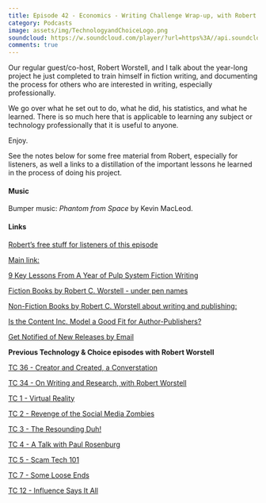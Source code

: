 ```yaml
---
title: Episode 42 - Economics - Writing Challenge Wrap-up, with Robert Worstell
category: Podcasts
image: assets/img/TechnologyandChoiceLogo.png
soundcloud: https://w.soundcloud.com/player/?url=https%3A//api.soundcloud.com/tracks/552921636
comments: true
---
```

Our regular guest/co-host, Robert Worstell, and I talk about the year-long project he just completed to train himself in fiction writing, and documenting the process for others who are interested in writing, especially professionally. 

We go over what he set out to do, what he did, his statistics, and what he learned. There is so much here that is applicable to learning any subject or technology professionally that it is useful to anyone.

Enjoy. 

See the notes below for some free material from Robert, especially for listeners, as well a links to a distillation of the important lessons he learned in the process of doing his project.


#### Music

Bumper music: *Phantom from Space* by Kevin MacLeod.

#### Links

[Robert’s free stuff for listeners of this episode](https://livesensical.com/following-dr-robert-c-worstell-firehose-fresh-content/https://livesensical.com/following-dr-robert-c-worstell-firehose-fresh-content/)

[Main link:](https://calm.li/LiveSensicalLibrary)

[9 Key Lessons From A Year of Pulp System Fiction Writing](https://livesensical.com/9-key-lessons-year-pulp-method-fiction-writing/)

[Fiction Books by Robert C. Worstell - under pen names](https://livesensical.com/book-series/fiction/)

[Non-Fiction Books by Robert C. Worstell about writing and publishing:](https://livesensical.com/book-series/publishing-and-writing/)

[Is the Content Inc. Model a Good Fit for Author-Publishers?](https://livesensical.com/podcast/selling-books-online/content-inc-model-good-fit-author-publishers/)

[Get Notified of New Releases by Email](https://www.subscribepage.com/NewBookReleases)

**Previous Technology & Choice episodes with Robert Worstell**

[TC 36 - Creator and Created, a Converstation](https://letstalkbitcoin.com/blog/post/technology-choice-36-creator-and-created-a-converstation/)

[TC 34 -  On Writing and Research, with Robert Worstell](https://technologyandchoice.com/podcasts/2018/06/episode-34-on-writing-and-research-with-robert-worstell/)

[TC 1 - Virtual Reality](https://technologyandchoice.com/podcasts/2016/03/episode-1-virtual-reality/)

[TC 2 - Revenge of the Social Media Zombies](https://technologyandchoice.com/podcasts/2016/04/episode-2-revenge-of-the-social-media-zombies/)

[TC 3 - The Resounding Duh!](https://technologyandchoice.com/podcasts/2016/04/episode-3-the-resounding-duh/)

[TC 4 - A Talk with Paul Rosenburg](https://technologyandchoice.com/podcasts/2016/04/episode-4-a-talk-with-paul-rosenburg/)

[TC 5 - Scam Tech 101](https://technologyandchoice.com/podcasts/2016/05/episode-5-scam-tech-101/)

[TC 7 - Some Loose Ends](https://technologyandchoice.com/podcasts/2016/05/episode-7-some-loose-ends/)

[TC 12 - Influence Says It All](https://technologyandchoice.com/podcasts/2017/01/episode-12-influence-says-it-all/)
